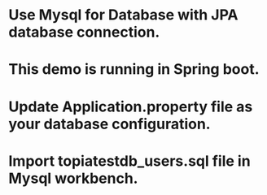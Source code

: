 # Use Mysql for Database with JPA database connection.
# This demo is running in Spring boot.
# Update Application.property file as your database configuration.
# Import topiatestdb_users.sql file in Mysql workbench.
